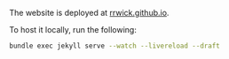The website is deployed at [rrwick.github.io](https://rrwick.github.io/).

To host it locally, run the following:

```bash
bundle exec jekyll serve --watch --livereload --draft
```
